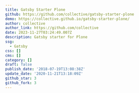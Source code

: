 ```yaml
---
title: Gatsby Starter Plone
github: https://github.com/collective/gatsby-starter-plone
demo: https://collective.github.io/gatsby-starter-plone/
author: collective
author_link: https://github.com/collective
date: 2023-11-27T03:24:49.007Z
description: Gatsby starter for Plone
ssg:
  - Gatsby
css: []
cms: []
category: []
draft: false
publish_date: '2018-07-19T13:08:38Z'
update_date: '2020-11-21T13:18:09Z'
github_star: 3
github_fork: 3
---
```


